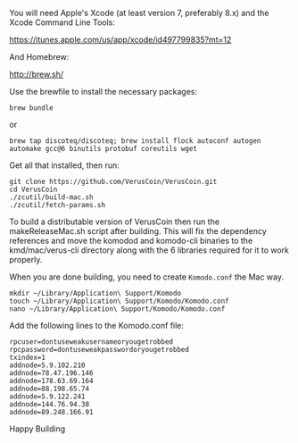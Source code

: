 
You will need Apple's Xcode (at least version 7, preferably 8.x) and the Xcode Command Line Tools:

https://itunes.apple.com/us/app/xcode/id497799835?mt=12

And Homebrew:

http://brew.sh/

Use the brewfile to install the necessary packages:

```shell
brew bundle
```

or 

```shell
brew tap discoteq/discoteq; brew install flock autoconf autogen automake gcc@6 binutils protobuf coreutils wget
```

Get all that installed, then run:

```shell
git clone https://github.com/VerusCoin/VerusCoin.git
cd VerusCoin
./zcutil/build-mac.sh
./zcutil/fetch-params.sh
```

To build a distributable version of VerusCoin then run the makeReleaseMac.sh script after building. This will fix the dependency references and move the komodod and komodo-cli binaries to the kmd/mac/verus-cli directory along with the 6 libraries required for it to work properly.

When you are done building, you need to create `Komodo.conf` the Mac way. 

```shell
mkdir ~/Library/Application\ Support/Komodo
touch ~/Library/Application\ Support/Komodo/Komodo.conf
nano ~/Library/Application\ Support/Komodo/Komodo.conf
```

Add the following lines to the Komodo.conf file:

```shell
rpcuser=dontuseweakusernameoryougetrobbed
rpcpassword=dontuseweakpasswordoryougetrobbed
txindex=1
addnode=5.9.102.210
addnode=78.47.196.146
addnode=178.63.69.164
addnode=88.198.65.74
addnode=5.9.122.241
addnode=144.76.94.38
addnode=89.248.166.91
```

Happy Building
